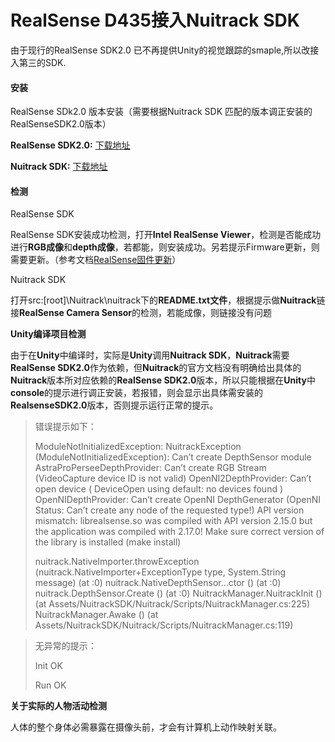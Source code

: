 # RealSense D435接入Nuitrack SDK

由于现行的RealSense SDK2.0 已不再提供Unity的视觉跟踪的smaple,所以改接入第三的SDK.

#### 安装

RealSense SDk2.0 版本安装（需要根据Nuitrack SDK 匹配的版本调正安装的RealSenseSDK2.0版本）

**RealSense SDK2.0:**  [下载地址](https://github.com/IntelRealSense/librealsense/releases)

**Nuitrack SDK:**  [下载地址](<https://nuitrack.com/>)

#### 检测

RealSense SDK

RealSense SDK安装成功检测，打开**Intel RealSense Viewer**，检测是否能成功进行**RGB成像**和**depth成像**，若都能，则安装成功。另若提示Firmware更新，则需要更新。（参考文档[RealSense固件更新](./RealSense固件更新)）

Nuitrack SDK

打开src:[root]\Nuitrack\nuitrack下的**README.txt文件**，根据提示做**Nuitrack**链接**RealSense Camera Sensor**的检测，若能成像，则链接没有问题

**Unity编译项目检测**

由于在**Unity**中编译时，实际是**Unity**调用**Nuitrack SDK**，**Nuitrack**需要**RealSense SDK2.0**作为依赖，但**Nuitrack**的官方文档没有明确给出具体的**Nuitrack**版本所对应依赖的**RealSense SDK2.0**版本，所以只能根据在**Unity**中**console**的提示进行调正安装，若报错，则会显示出具体需安装的**RealsenseSDK2.0**版本，否则提示运行正常的提示。

> 错误提示如下：
>
> ModuleNotInitializedException: NuitrackException (ModuleNotInitializedException): Can’t create DepthSensor module
> AstraProPerseeDepthProvider: Can’t create RGB Stream (VideoCapture device ID is not valid)
> OpenNI2DepthProvider: Can’t open device (	DeviceOpen using default: no devices found
> )
> OpenNIDepthProvider: Can’t create OpenNI DepthGenerator (OpenNI Status: Can’t create any node of the requested type!)
> API version mismatch: librealsense.so was compiled with API version 2.15.0 but the application was compiled with 2.17.0! Make sure correct version of the library is installed (make install)
>
> nuitrack.NativeImporter.throwException (nuitrack.NativeImporter+ExceptionType type, System.String message) (at :0)
> nuitrack.NativeDepthSensor…ctor () (at :0)
> nuitrack.DepthSensor.Create () (at :0)
> NuitrackManager.NuitrackInit () (at Assets/NuitrackSDK/Nuitrack/Scripts/NuitrackManager.cs:225)
> NuitrackManager.Awake () (at Assets/NuitrackSDK/Nuitrack/Scripts/NuitrackManager.cs:119)

> 无异常的提示：
>
> Init OK
>
> Run OK

**关于实际的人物活动检测**

人体的整个身体必需暴露在摄像头前，才会有计算机上动作映射关联。